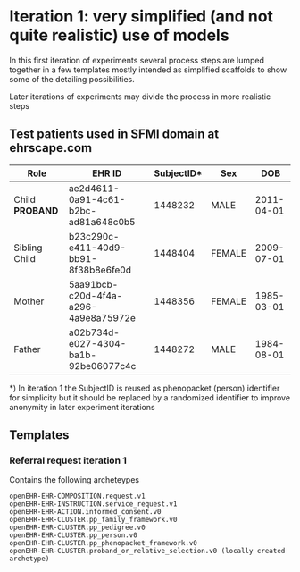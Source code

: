 # Iteration 1: very simplified (and not quite realistic) use of models

In this first iteration of experiments several process steps are lumped together in a few templates
mostly intended as simplified scaffolds to show some of the detailing possibilities. 

Later iterations of experiments may divide the process in more realistic steps

## Test patients used in SFMI domain at ehrscape.com

Role    | EHR ID                               | SubjectID* | Sex  | DOB 
--------| ------------------------------------ | ---------- | ---- | --- 
Child **PROBAND** | ae2d4611-0a91-4c61-b2bc-ad81a648c0b5 |1448232|MALE |2011-04-01 
Sibling Child	|b23c290c-e411-40d9-bb91-8f38b8e6fe0d	|1448404|FEMALE	|2009-07-01
Mother	|5aa91bcb-c20d-4f4a-a296-4a9e8a75972e	|1448356|FEMALE	|1985-03-01
Father	|a02b734d-e027-4304-ba1b-92be06077c4c	|1448272|MALE	|1984-08-01

*) In iteration 1 the SubjectID is reused as phenopacket (person) identifier for simplicity but it should be replaced by a randomized identifier to improve anonymity in later experiment iterations 

## Templates

### Referral request iteration 1
Contains the following archeteypes
```
openEHR-EHR-COMPOSITION.request.v1
openEHR-EHR-INSTRUCTION.service_request.v1
openEHR-EHR-ACTION.informed_consent.v0
openEHR-EHR-CLUSTER.pp_family_framework.v0
openEHR-EHR-CLUSTER.pp_pedigree.v0
openEHR-EHR-CLUSTER.pp_person.v0
openEHR-EHR-CLUSTER.pp_phenopacket_framework.v0
openEHR-EHR-CLUSTER.proband_or_relative_selection.v0 (locally created archetype)
```



